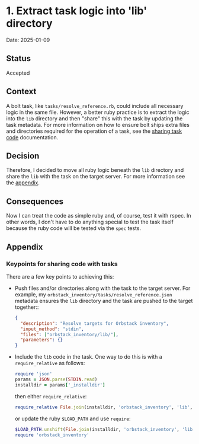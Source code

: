 # 1. Extract task logic into 'lib' directory

Date: 2025-01-09

## Status

Accepted

## Context

A bolt task, like `tasks/resolve_reference.rb`, could include all necessary logic in the same file.  However, a better ruby practice is to extract the logic into the `lib` directory and then "share" this with the task by updating the task metadata. For more information on how to ensure bolt ships extra files and directories required for the operation of a task, see the [sharing task code](https://www.puppet.com/docs/bolt/latest/writing_tasks#sharing-task-code) documentation.

## Decision

Therefore, I decided to move all ruby logic beneath the `lib` directory and share the `lib` with the task on the target server.  For more information see the [appendix](#keypoints-for-sharing-code-with-tasks).

## Consequences

Now I can treat the code as simple ruby and, of course, test it with rspec.  In other words, I don't have to do anything special to test the task itself because the ruby code will be tested via the `spec` tests.

## Appendix

### Keypoints for sharing code with tasks

There are a few key points to achieving this:

* Push files and/or directories along with the task to the target server.  For example, my `orbstack_inventory/tasks/resolve_reference.json` metadata ensures the `lib` directory and the task are pushed to the target together::

  ```json
  {
    "description": "Resolve targets for Orbstack inventory",
    "input_method": "stdin",
    "files": ["orbstack_inventory/lib/"],
    "parameters": {}
  }
  ```

* Include the `lib` code in the task.  One way to do this is with a `require_relative` as follows:

  ```ruby
  require 'json'
  params = JSON.parse(STDIN.read)
  installdir = params['_installdir']
  ```
  
  then either `require_relative`:
  
  ```ruby
  require_relative File.join(installdir, 'orbstack_inventory', 'lib', 'orbstack_inventory.rb')
  ```
  
  or update the ruby `$LOAD_PATH` and use `require`:
  
  ```ruby
  $LOAD_PATH.unshift(File.join(installdir, 'orbstack_inventory', 'lib'))                                    # 
  require 'orbstack_inventory'
  ```
